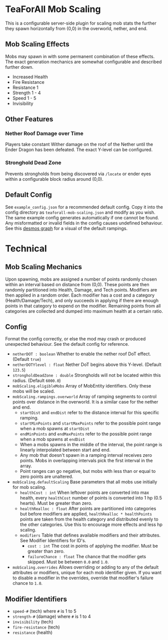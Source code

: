 # TeaForAll Mob Scaling

This is a configurable server-side plugin for scaling mob stats 
the further they spawn horizontally from (0,0) in the overworld, nether, and end.

## Mob Scaling Effects

Mobs may spawn in with some permanent combination of these effects.
The exact generation mechanics are somewhat configurable and described further down.

* Increased Health
* Fire Resistance
* Resistance 1
* Strength 1 - 4
* Speed 1 - 5
* Invisibility

## Other Features

### Nether Roof Damage over Time
Players take constant Wither damage on the roof of the Nether until the Ender Dragon has been defeated.
The exact Y-level can be configured.
### Stronghold Dead Zone
Prevents strongholds from being discovered via `/locate` or ender eyes within a configurable block radius around (0,0).

## Default Config

See `example_config.json` for a recommended default config.
Copy it into the config directory as `teaforall-mob-scaling.json` and modify as you wish.
The same example config generates automatically  if one cannot be found.
Any misformatted or invalid fields in the config causes undefined behaviour.
See this [desmos graph](https://www.desmos.com/calculator/8aoyppt4vs) for a visual of the default rampings.

# Technical

## Mob Scaling Mechanics

Upon spawning, mobs are assigned a number of points randomly chosen within an interval based on distance from (0,0).
These points are then randomly partitioned into Health, Damage, and Tech points.
Modifiers are then applied in a random order.
Each modifier has a cost and a category (Health/Damage/Tech),
and only succeeds in applying if there are enough points in that category to expend on the modifier.
Remaining points from all categories are collected and dumped into maximum health at a certain ratio.

## Config

Format the config correctly, or else the mod may crash or produced unexpected behaviour.
See the default config for reference.

* `netherDOT : boolean` Whether to enable the nether roof DoT effect. (Default `true`)
* `netherDOTYlevel : float` Nether DoT begins above this Y-level. (Default `123.5`)
* `strongholdDeadZone : double` Strongholds will not be located within this radius. (Default `6000.0`)
* `mobScaling.eligibleMobs` Array of MobEntity identifiers. Only these mobs will be scaled.
* `mobScaling.rampings.overworld` Array of ramping segments to control points over distance in the overworld.
It is a similar case for the nether and end.
  * `startDist` and `endDist` refer to the distance interval for this specific ramping.
  * `startMinPoints` and `startMaxPoints` refer to the possible point range when a mob spawns at `startDist`
  * `endMinPoints` and `endMaxPoints` refer to the possible point range when a mob spawns at `endDist`
  * When a mobs spawns in the middle of the interval, the point range is linearly interpolated between start and end.
  * Any mob that doesn't spawn in a ramping interval receives zero points. 
    Mobs in overlapping intervals pick the first interval in the array.
  * Point ranges can go negative, but mobs with less than or equal to zero points are unaltered.
* `mobScaling.defaultScaling` Base parameters that all mobs use initially for mob scaling.
  * `healthCost : int` When leftover points are converted into max health, every `healthCost` number of points is converted into 1 hp (0.5 hearts).
    Must be greater than zero.
  * `healthRealloc : float` After points are partitioned into categories but before modifiers are applied,
    `healthRealloc * healthPoints` points are taken from the health category and distributed evenly to the other categories.
    Use this to encourage more effects and less hp scaling.
  * `modifiers` Table that defines available modifiers and their attributes. See Modifier Identifiers for ID's.
    * `cost : int` The cost in points of applying the modifier. Must be greater than zero.
    * `failureChance : float` The chance that the modifier gets skipped. Must be between `0.0` and `1.0`.
* `mobScaling.overrides` Allows overriding or adding to any of the default attributes or modifiers, unique for each mob identifier given.
  If you want to disable a modifier in the overrides, override that modifier's failure chance to `1.0`. 

## Modifier Identifiers
* `speed-#` (tech) where `#` is 1 to 5
* `strength-#` (damage) where `#` is 1 to 4
* `invisibility` (tech)
* `fire-resistance` (tech)
* `resistance` (health)

